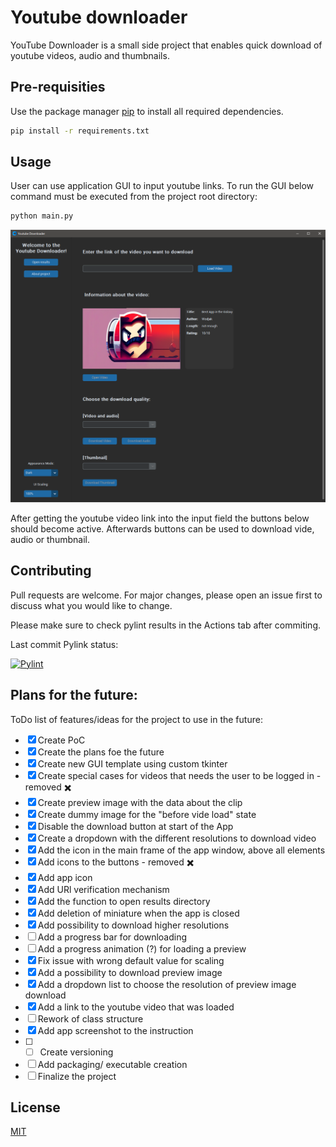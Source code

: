 # Youtube downloader

YouTube Downloader is a small side project that enables quick download of youtube videos, audio and thumbnails.

## Pre-requisities

Use the package manager [pip](https://pip.pypa.io/en/stable/) to install all
required dependencies.

```bash
pip install -r requirements.txt
```

## Usage

User can use application GUI to input youtube links. To run the GUI below command must be executed from the project root directory:

```bash
python main.py
```

![Main App view](/resources/app_view.PNG?raw=true "Main window view")

After getting the youtube video link into the input field the buttons below should become active. Afterwards buttons can be used to download vide, audio or thumbnail.

## Contributing

Pull requests are welcome. For major changes, please open an issue first
to discuss what you would like to change.

Please make sure to check pylint results in the Actions tab after commiting.

Last commit Pylink status:

[![Pylint](https://github.com/WojMam/youtube-downloader/actions/workflows/pylint.yml/badge.svg)](https://github.com/WojMam/youtube-downloader/actions/workflows/pylint.yml)

## Plans for the future:

ToDo list of features/ideas for the project to use in the future:

- [x] Create PoC
- [x] Create the plans foe the future
- [x] Create new GUI template using custom tkinter
- [x] Create special cases for videos that needs the user to be logged in - removed :heavy_multiplication_x:
- [x] Create preview image with the data about the clip
- [x] Create dummy image for the "before vide load" state
- [x] Disable the download button at start of the App
- [x] Create a dropdown with the different resolutions to download video
- [x] Add the icon in the main frame of the app window, above all elements
- [x] Add icons to the buttons - removed :heavy_multiplication_x:
- [x] Add app icon
- [x] Add URl verification mechanism
- [x] Add the function to open results directory
- [x] Add deletion of miniature when the app is closed
- [x] Add possibility to download higher resolutions
- [ ] Add a progress bar for downloading
- [ ] Add a progress animation (?) for loading a preview
- [x] Fix issue with wrong default value for scaling
- [x] Add a possibility to download preview image
- [x] Add a dropdown list to choose the resolution of preview image download
- [x] Add a link to the youtube video that was loaded
- [ ] Rework of class structure
- [x] Add app screenshot to the instruction
- [ ] - [ ] Create versioning
- [ ] Add packaging/ executable creation
- [ ] Finalize the project

## License

[MIT](https://choosealicense.com/licenses/mit/)
